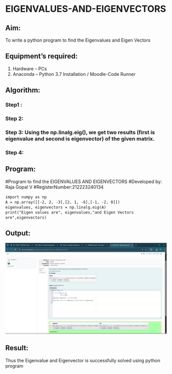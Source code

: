 # EIGENVALUES-AND-EIGENVECTORS
## Aim:
To write a python program to find the Eigenvalues and Eigen Vectors
## Equipment’s required:
1. 	Hardware – PCs
2. 	Anaconda – Python 3.7 Installation / Moodle-Code Runner
## Algorithm:
### Step1 : 
### Step 2: 
### Step 3: Using the np.linalg.eig(),  we get two results (first is eigenvalue and second is eigenvector) of the given matrix.
### Step 4: 

## Program:
#Program to find the EIGENVALUES AND EIGENVECTORS
#Developed by: Raja Gopal V
#RegisterNumber:212223240134
```
import numpy as np
A = np.array([[-2, 2, -3],[2, 1, -6],[-1, -2, 0]])
eigenvalues, eigenvectors = np.linalg.eig(A)
print("Eigen values are", eigenvalues,"and Eigen Vectors are",eigenvectors)
```
## Output:
![alt text](<Screenshot (141).png>)
## Result:
Thus the Eigenvalue and Eigenvector is successfully solved using python program
